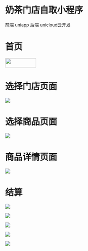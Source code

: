 # 奶茶门店自取小程序

前端 uniapp 
后端 unicloud云开发

# 首页 #
<img src="https://7463-tcb-nzncjp1knbhfavcef4299-5d5ee2-1303924487.tcb.qcloud.la/gm/微信图片_202105131702457.jpg" alt="" width="100" height="30" align="bottom" />

# 选择门店页面 #
![](https://7463-tcb-nzncjp1knbhfavcef4299-5d5ee2-1303924487.tcb.qcloud.la/gm/微信图片_202105131702457.jpg)

# 选择商品页面 #
![](https://7463-tcb-nzncjp1knbhfavcef4299-5d5ee2-1303924487.tcb.qcloud.la/gm/微信图片_202105131702456.jpg)

# 商品详情页面 #
![](https://7463-tcb-nzncjp1knbhfavcef4299-5d5ee2-1303924487.tcb.qcloud.la/gm/微信图片_202105131702455.jpg)

# 结算 #
![](https://7463-tcb-nzncjp1knbhfavcef4299-5d5ee2-1303924487.tcb.qcloud.la/gm/微信图片_202105131702454.jpg)

![](https://7463-tcb-nzncjp1knbhfavcef4299-5d5ee2-1303924487.tcb.qcloud.la/gm/微信图片_202105131702452.jpg)

![](https://7463-tcb-nzncjp1knbhfavcef4299-5d5ee2-1303924487.tcb.qcloud.la/gm/微信图片_20210513170245.jpg)  

![](https://7463-tcb-nzncjp1knbhfavcef4299-5d5ee2-1303924487.tcb.qcloud.la/gm/微信图片_202105131702451.jpg)

![](https://7463-tcb-nzncjp1knbhfavcef4299-5d5ee2-1303924487.tcb.qcloud.la/gm/微信图片_202105131702453.jpg)
